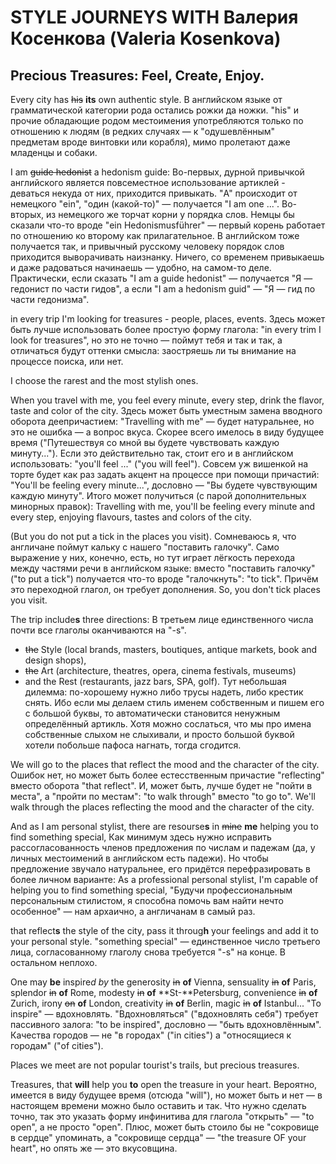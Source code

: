 # STYLE JOURNEYS WITH Валерия Косенкова (Valeria Kosenkova)

## Precious Treasures: Feel, Create, Enjoy.

Every city has ~~his~~ **its** own authentic style.
В английском языке от грамматической категории рода остались рожки да ножки. "his" и прочие обладающие родом местоимения употребляются только по отношению к людям (в редких случаях — к "одушевлённым" предметам вроде винтовки или корабля), мимо пролетают даже младенцы и собаки.

I am ~~guide hedonist~~ a hedonism guide:
Во-первых, дурной привычкой английского является повсеместное использование артиклей - деваться некуда от них, приходится привыкать. "A" происходит от немецкого "ein", "один (какой-то)" — получается "I am one ...". Во-вторых, из немецкого же торчат корни у порядка слов. Немцы бы сказали что-то вроде "ein Hedonismusführer" — первый корень работает по отношению ко второму как прилагательное. В английском тоже получается так, и привычный русскому человеку порядок слов приходится выворачивать наизнанку. Ничего, со временем привыкаешь и даже радоваться начинаешь — удобно, на самом-то деле. Практически, если сказать "I am a guide hedonist" — получается "Я — гедонист по части гидов", а если "I am a hedonism guid" — "Я — гид по части гедонизма".

in every trip I'm looking for treasures - people, places, events.
Здесь может быть лучше использовать более простую форму глагола: "in every trim I look for treasures", но это не точно — поймут тебя и так и так, а отличаться будут оттенки смысла: заостряешь ли ты внимание на процессе поиска, или нет.


I choose the rarest and the most stylish ones.

When you travel with me, you feel every minute, every step, drink the flavor, taste and color of the city.
Здесь может быть уместным замена вводного оборота деепричастием: "Travelling with me" — будет натуральнее, но это не ошибка — а вопрос вкуса.
Скорее всего имелось в виду будущее время ("Путешествуя со мной вы будете чувствовать каждую минуту..."). Если это действительно так, стоит его и в английском использовать: "you'll feel ..." ("you will feel").
Совсем уж вишенкой на торте будет как раз задать акцент на процессе при помощи причастий: "You'll be feeling every minute...", дословно — "Вы будете чувствующим каждую минуту". Итого может получиться (с парой дополнительных минорных правок):
Travelling with me, you'll be feeling every minute and every step, enjoying flavours, tastes and colors of the city.

(But you do not put a tick in the places you visit).
Сомневаюсь я, что англичане поймут кальку с нашего "поставить галочку". Само выражение у них, конечно, есть, но тут играет лёгкость перехода между частями речи в английском языке: вместо "поставить галочку" ("to put a tick") получается что-то вроде "галочкнуть": "to tick". Причём это переходной глагол, он требует дополнения.
So, you don't tick places you visit.

The trip include**s** three directions:
В третьем лице единственного числа почти все глаголы оканчиваются на "-s".

* ~~the~~ Style (local brands, masters, boutiques, antique markets, book and design shops),
* ~~the~~ Art (architecture, theatres, opera, cinema festivals, museums)
* and the Rest (restaurants, jazz bars, SPA, golf).
Тут небольшая дилемма: по-хорошему нужно либо трусы надеть, либо крестик снять. Ибо если мы делаем стиль именем собственным и пишем его с большой буквы, то автоматически становится ненужным определённый артикль. Хотя можно сослаться, что мы про имена собственные слыхом не слыхивали, и просто большой буквой хотели побольше пафоса нагнать, тогда сгодится.

We will go to the places that reflect the mood and the character of the city.
Ошибок нет, но может быть более естесственным причастие "reflecting" вместо оборота "that reflect".
И, может быть, лучше будет не "пойти в места", а "пройти по местам": "to walk through" вместо "to go to".
We'll walk through the places reflecting the mood and the character of the city.

And as I am personal stylist, there are resourse**s** in ~~mine~~ **me** helping you to find something special,
Как минимум здесь нужно исправить рассогласованность членов предложения по числам и падежам (да, у личных местоимений в английском есть падежи).
Но чтобы предложение звучало натуральнее, его придётся перефразировать в более личном варианте:
As a professional personal stylist, I'm capable of helping you to find something special,
"Будучи профессиональным персональным стилистом, я способна помочь вам найти нечто особенное" — нам архаично, а англичанам в самый раз.

that reflect**s** the style of the city, pass it throug**h** your feelings and add it to your personal style.
"something special" — единственное число третьего лица, согласованному глаголу снова требуется "-s" на конце. В остальном неплохо.

One may **be** inspire*d* *by* the generosity ~~in~~ **of** Vienna, sensuality ~~in~~ **of** Paris, splendor ~~in~~ **of** Rome, modesty ~~in~~ **of** **St-**Petersburg, convenience ~~in~~ **of** Zurich, irony ~~on~~ **of** London, creativity ~~in~~ **of** Berlin, magic ~~in~~ **of** Istanbul...
"To inspire" — вдохновлять. "Вдохновляться" ("вдохновлять себя") требует пассивного залога: "to be inspired", дословно — "быть вдохновлённым". Качества городов — не "в городах" ("in cities") а "относящиеся к городам" ("of cities").

Places we meet are not popular tourist's trails, but precious treasures.

Treasures, that **will** help you **to** open the treasure in your heart.
Вероятно, имеется в виду будущее время (отсюда "will"), но может быть и нет — в настоящем времени можно было оставить и так.
Что нужно сделать точно, так это указать форму инфинитива для глагола "открыть" — "to open", а не просто "open".
Плюс, может быть стоило бы не "сокровище в сердце" упоминать, а "сокровище сердца" — "the treasure OF your heart", но опять же — это вкусовщина.
